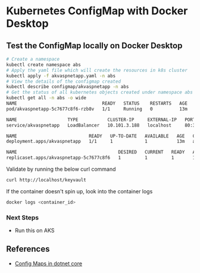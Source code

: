# Kubernetes ConfigMap with Docker Desktop

## Test the ConfigMap locally on Docker Desktop
```bash
# Create a namespace
kubectl create namespace abs
# Apply the yaml file which will create the resources in k8s cluster
kubectl apply -f akvaspnetapp.yaml -n abs
# View the details of the configmap created
kubectl describe configmap/akvaspnetapp -n abs
# Get the status of all kubernetes objects created under namespace abs
kubectl get all -n abs -o wide
NAME                                READY   STATUS    RESTARTS   AGE   IP           NODE             NOMINATED NODE   READINESS GATES
pod/akvaspnetapp-5c7677c8f6-rzb8v   1/1     Running   0          13m   10.1.1.212   docker-desktop   <none>           <none>

NAME                   TYPE           CLUSTER-IP     EXTERNAL-IP   PORT(S)        AGE   SELECTOR
service/akvaspnetapp   LoadBalancer   10.101.3.188   localhost     80:30878/TCP   13m   app=akvaspnetapp

NAME                           READY   UP-TO-DATE   AVAILABLE   AGE   CONTAINERS     IMAGES                              SELECTOR
deployment.apps/akvaspnetapp   1/1     1            1           13m   akvaspnetapp   abhinabsarkar/abs-akvaspnetapp:v1   app=akvaspnetapp

NAME                                      DESIRED   CURRENT   READY   AGE   CONTAINERS     IMAGES                              SELECTOR
replicaset.apps/akvaspnetapp-5c7677c8f6   1         1         1       13m   akvaspnetapp   abhinabsarkar/abs-akvaspnetapp:v1   app=akvaspnetapp,pod-template-hash=5c7677c8f6
```

Validate by running the below curl command
```bash
curl http://localhost/keyvault
```

If the container doesn't spin up, look into the container logs
```bash
docker logs <container_id>
```

### Next Steps
* Run this on AKS

## References
* [Config Maps in dotnet core](https://medium.com/@fbeltrao/automatically-reload-configuration-changes-based-on-kubernetes-config-maps-in-a-net-d956f8c8399a)